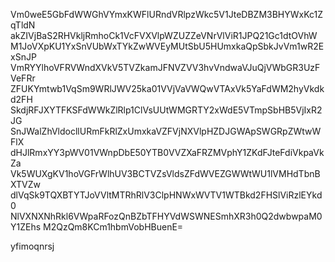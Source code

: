 Vm0weE5GbFdWWGhVYmxKWFlURndVRlpzWkc5V1JteDBZM3BHYWxKc1ZqTldN
akZIVjBaS2RHVkljRmhoCk1VcFVXVlpWZUZZeVNrVlViR1JPQ21Gc1dtOVhW
M1JoVXpKU1YxSnVUbWxTYkZwWVEyMUtSbU5HUmxkaQpSbkJvVm1wR2ExSnJP
VmRYYlhoVFRVWndXVkV5TVZkamJFNVZVV3hvVndwaVJuQjVWbGR3UzFVeFRr
ZFUKYmtwb1VqSm9WRlJWV25ka01VVjVaVWQwVTAxVk5YaFdWM2hyVkdkd2FH
SkdjRFJXYTFKSFdWWkZlRlp1ClVsUUtWMGRTY2xWdE5VTmpSbHB5VjIxR2JG
SnJWalZhVldocllURmFkRlZxUmxkaVZFVjNXVlpHZDJGWApSWGRpZWtwWFlX
dHJlRmxYY3pWV01VWnpDbE50YTB0VVZXaFRZMVphY1ZKdFJteFdiVkpaVkZa
Vk5WUXgKV1hoVGFrWlhUV3BCTVZsVldsZFdWVEZGWWtWU1lVMHdTbnBXTVZw
dlVqSk9TQXBTYTJoVVltMTRhRlV3ClpHNWxWVTV1WTBkd2FHSlViRzlEYkd0
NlVXNXNhRkl6VWpaRFozQnBZbTFHYVdWSWNESmhXR3h0Q2dwbwpaM0Y1ZEhs
M2QzQm8KCm1hbmVobHBuenE=

yfimoqnrsj